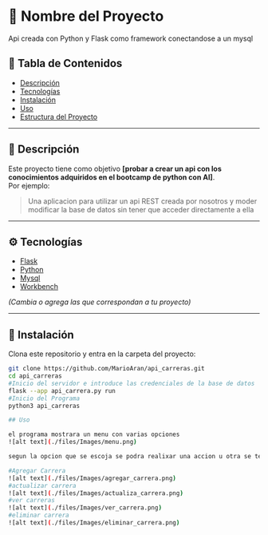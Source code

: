 # 🚀 Nombre del Proyecto

Api creada con Python y Flask como framework conectandose a un mysql

## 🧩 Tabla de Contenidos
- [Descripción](#-descripción)
- [Tecnologías](#-tecnologías)
- [Instalación](#-instalación)
- [Uso](#-uso)
- [Estructura del Proyecto](#-estructura-del-proyecto)


---

## 📝 Descripción

Este proyecto tiene como objetivo **[probar a crear un api con los conocimientos adquiridos en el bootcamp de python con AI]**.  
Por ejemplo:  
> Una aplicacion para utilizar un api REST creada por nosotros y moder modificar la base de datos sin tener que acceder directamente a ella 

---

## ⚙️ Tecnologías

- [Flask](https://flask.palletsprojects.com/en/stable/)  
- [Python](https://www.python.org/)  
- [Mysql](https://www.mysql.com/)  
- [Workbench](https://www.mysql.com/products/workbench/)  

*(Cambia o agrega las que correspondan a tu proyecto)*

---

## 🧰 Instalación

Clona este repositorio y entra en la carpeta del proyecto:

```bash
git clone https://github.com/MarioAran/api_carreras.git
cd api_carreras
#Inicio del servidor e introduce las credenciales de la base de datos 
flask --app api_carrera.py run
#Inicio del Programa 
python3 api_carreras

## Uso

el programa mostrara un menu con varias opciones 
![alt text](./files/Images/menu.png)

segun la opcion que se escoja se podra realixar una accion u otra se tendra que seleccionar una segun la fucion que querramos realizar e introducir los datos de las carreras que querramos modificar, agregar o eliminar 

#Agregar Carrera
![alt text](./files/Images/agregar_carrera.png)
#actualizar carrera
![alt text](./files/Images/actualiza_carrera.png)
#ver carreras
![alt text](./files/Images/ver_carrera.png)
#eliminar carrera
![alt text](./files/Images/eliminar_carrera.png)




